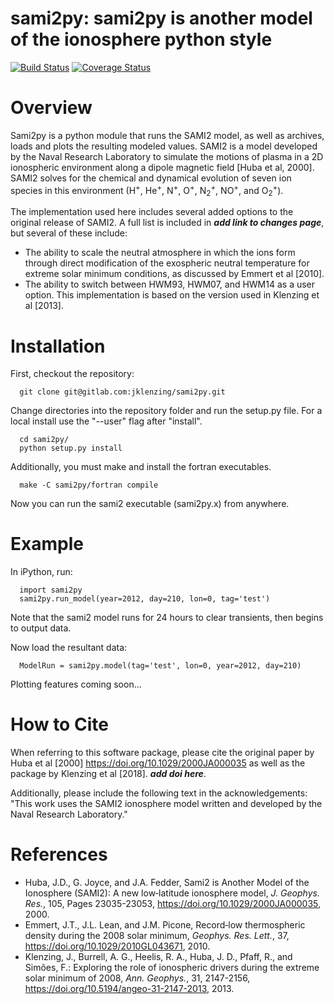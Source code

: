 # sami2py: sami2py is another model of the ionosphere python style
[![Build Status](https://travis-ci.com/jklenzing/sami2py.svg?branch=develop)](https://travis-ci.com/jklenzing/sami2py)
[![Coverage Status](https://coveralls.io/repos/github/jklenzing/sami2py/badge.svg?branch=develop)](https://coveralls.io/github/jklenzing/sami2py?branch=develop)


# Overview

Sami2py is a python module that runs the SAMI2 model, as well as archives, loads and plots the resulting modeled values. SAMI2 is a model developed by the Naval Research Laboratory to simulate the motions of plasma in a 2D ionospheric environment along a dipole magnetic field [Huba et al, 2000].  SAMI2 solves for the chemical and dynamical evolution of seven ion species in this environment (H<sup>+</sup>, He<sup>+</sup>, N<sup>+</sup>, O<sup>+</sup>, N<sub>2</sub><sup>+</sup>, NO<sup>+</sup>, and O<sub>2</sub><sup>+</sup>).

The implementation used here includes several added options to the original release of SAMI2.  A full list is included in ***add link to changes page***, but several of these include:
 - The ability to scale the neutral atmosphere in which the ions form through direct modification of the exospheric neutral temperature for extreme solar minimum conditions, as discussed by Emmert et al [2010].  
 - The ability to switch between HWM93, HWM07, and HWM14 as a user option.
 This implementation is based on the version used in Klenzing et al [2013].

# Installation

First, checkout the repository:

```
  git clone git@gitlab.com:jklenzing/sami2py.git
```

Change directories into the repository folder and run the setup.py file.  For
a local install use the "--user" flag after "install".

```
  cd sami2py/
  python setup.py install
```

Additionally, you must make and install the fortran executables.

```
  make -C sami2py/fortran compile
```

Now you can run the sami2 executable (sami2py.x) from anywhere.

# Example

In iPython, run:

```
  import sami2py
  sami2py.run_model(year=2012, day=210, lon=0, tag='test')
```
Note that the sami2 model runs for 24 hours to clear transients, then begins to output data.

Now load the resultant data:

```
  ModelRun = sami2py.model(tag='test', lon=0, year=2012, day=210)
```

Plotting features coming soon...

# How to Cite
When referring to this software package, please cite the original paper by Huba et al [2000] https://doi.org/10.1029/2000JA000035 as well as the package by Klenzing et al [2018]. ***add doi here***.

Additionally, please include the following text in the acknowledgements: "This
work uses the SAMI2 ionosphere model written and developed by the Naval Research Laboratory."

# References
- Huba, J.D., G. Joyce, and J.A. Fedder, Sami2 is Another Model of the Ionosphere (SAMI2): A new low‐latitude ionosphere model, *J. Geophys. Res.*, 105, Pages 23035-23053, https://doi.org/10.1029/2000JA000035, 2000.
- Emmert, J.T., J.L. Lean, and J.M. Picone, Record‐low thermospheric density during the 2008 solar minimum, *Geophys. Res. Lett.*, 37, https://doi.org/10.1029/2010GL043671, 2010.
- Klenzing, J., Burrell, A. G., Heelis, R. A., Huba, J. D., Pfaff, R., and Simões, F.: Exploring the role of ionospheric drivers during the extreme solar minimum of 2008, *Ann. Geophys.*, 31, 2147-2156, https://doi.org/10.5194/angeo-31-2147-2013, 2013.

